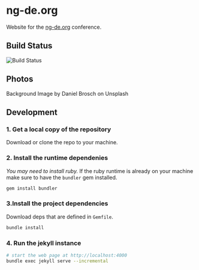 # ng-de.org
Website for the [ng-de.org](https://ng-de.org/) conference.

## Build Status
![Build Status](https://travis-ci.org/ngdeconf/ng-de.org.svg?branch=master "Travis Build Status")

## Photos
Background Image by Daniel Brosch on Unsplash

## Development

### 1. Get a local copy of the repository
Download or clone the repo to your machine.

### 2. Install the runtime dependenies
*You may need to install ruby.*
If the ruby runtime is already on your machine make sure to have the `bundler` gem installed.

```bash
gem install bundler
```

### 3.Install the project dependencies
Download deps that are defined in `Gemfile`.

```bash
bundle install
```

### 4. Run the jekyll instance

```bash
# start the web page at http://localhost:4000
bundle exec jekyll serve --incremental
```
